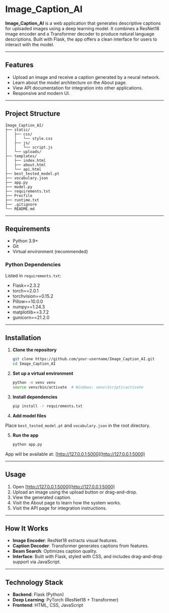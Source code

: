 
# Image_Caption_AI

**Image_Caption_AI** is a web application that generates descriptive captions for uploaded images using a deep learning model. It combines a ResNet18 image encoder and a Transformer decoder to produce natural language descriptions. Built with Flask, the app offers a clean interface for users to interact with the model.

---

## Features

- Upload an image and receive a caption generated by a neural network.
- Learn about the model architecture on the About page.
- View API documentation for integration into other applications.
- Responsive and modern UI.

---

## Project Structure

```
Image_Caption_AI/
├── static/
│   ├── css/
│   │   └── style.css
│   ├── js/
│   │   └── script.js
│   └── uploads/
├── templates/
│   ├── index.html
│   ├── about.html
│   └── api.html
├── best_tested_model.pt
├── vocabulary.json
├── app.py
├── model.py
├── requirements.txt
├── Procfile
├── runtime.txt
├── .gitignore
└── README.md
```

---

## Requirements

- Python 3.9+
- Git
- Virtual environment (recommended)

### Python Dependencies

Listed in `requirements.txt`:
- Flask==2.3.2  
- torch==2.0.1  
- torchvision==0.15.2  
- Pillow==10.0.0  
- numpy==1.24.3  
- matplotlib==3.7.2  
- gunicorn==21.2.0  

---

## Installation

1. **Clone the repository**
   ```bash
   git clone https://github.com/your-username/Image_Caption_AI.git
   cd Image_Caption_AI
   ```

2. **Set up a virtual environment**
   ```bash
   python -m venv venv
   source venv/bin/activate  # Windows: venv\Scripts\activate
   ```

3. **Install dependencies**
   ```bash
   pip install -r requirements.txt
   ```

4. **Add model files**

Place `best_tested_model.pt` and `vocabulary.json` in the root directory.

5. **Run the app**
   ```bash
   python app.py
   ```

App will be available at: [http://127.0.0.1:5000](http://127.0.0.1:5000)

---

## Usage

1. Open [http://127.0.0.1:5000](http://127.0.0.1:5000)
2. Upload an image using the upload button or drag-and-drop.
3. View the generated caption.
4. Visit the About page to learn how the system works.
5. Visit the API page for integration instructions.

---

## How It Works

- **Image Encoder**: ResNet18 extracts visual features.
- **Caption Decoder**: Transformer generates captions from features.
- **Beam Search**: Optimizes caption quality.
- **Interface**: Built with Flask, styled with CSS, and includes drag-and-drop support via JavaScript.

---

## Technology Stack

- **Backend**: Flask (Python)
- **Deep Learning**: PyTorch (ResNet18 + Transformer)
- **Frontend**: HTML, CSS, JavaScript

